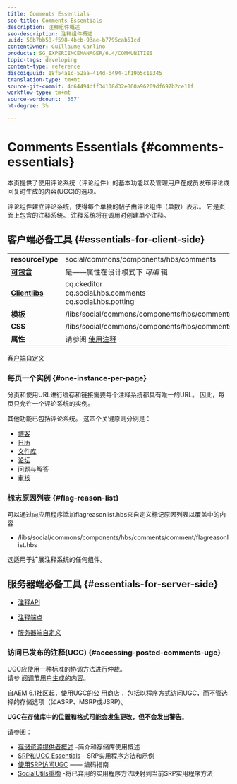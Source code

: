 ```yaml
---
title: Comments Essentials
seo-title: Comments Essentials
description: 注释组件概述
seo-description: 注释组件概述
uuid: 58b7bb58-f598-4bcb-93ae-b7795cab51cd
contentOwner: Guillaume Carlino
products: SG_EXPERIENCEMANAGER/6.4/COMMUNITIES
topic-tags: developing
content-type: reference
discoiquuid: 18f54a1c-52aa-414d-b494-1f19b5c10345
translation-type: tm+mt
source-git-commit: 4d64494dff34108d32e060a96209df697b2ce11f
workflow-type: tm+mt
source-wordcount: '357'
ht-degree: 3%

---
```



# Comments Essentials {#comments-essentials}

本页提供了使用评论系统（评论组件）的基本功能以及管理用户在成员发布评论或回复时生成的内容(UGC)的选项。

评论组件建立评论系统，使得每个单独的帖子由评论组件（单数）表示。 它是页面上包含的注释系统。 注释系统将在调用时创建单个注释。

## 客户端必备工具 {#essentials-for-client-side}

<table> 
 <tbody>
  <tr>
   <td> <strong>resourceType</strong></td> 
   <td> social/commons/components/hbs/comments</td> 
  </tr>
  <tr>
   <td> <a href="scf.md#add-or-include-a-communities-component"><strong>可包含</strong></a></td> 
   <td>是——属性在设计模式下 <i>可编 </i>辑</td> 
  </tr>
  <tr>
   <td> <a href="client-customize.md#clientlibs-for-scf"><strong>Clientlibs</strong></a></td> 
   <td>cq.ckeditor<br /> cq.social.hbs.comments<br /> cq.social.hbs.potting</td> 
  </tr>
  <tr>
   <td> <strong>模板</strong></td> 
   <td> /libs/social/commons/components/hbs/comments/comments.hbs<br /> </td> 
  </tr>
  <tr>
   <td> <strong>CSS</strong></td> 
   <td> /libs/social/commons/components/hbs/comments/clientlibs/commentsystem.css</td> 
  </tr>
  <tr>
   <td><strong> 属性</strong></td> 
   <td> 请参阅 <a href="comments.md">使用注释</a></td> 
  </tr>
 </tbody>
</table>

[客户端自定义](client-customize.md)

### 每页一个实例 {#one-instance-per-page}

分页和使用URL进行缓存和链接需要每个注释系统都具有唯一的URL。 因此，每页只允许一个评论系统的实例。

其他功能已包括评论系统。 这四个关键原则分别是：

* [博客](blog-developer-basics.md)
* [日历](calendar-basics-for-developers.md)
* [文件库](essentials-file-library.md)
* [论坛](essentials-forum.md)
* [问题与解答](qna-essentials.md)
* [审核](reviews-basics.md)

### 标志原因列表 {#flag-reason-list}

可以通过向应用程序添加flagreasonlist.hbs来自定义标记原因列表以覆盖中的内容

* /libs/social/commons/components/hbs/comments/comment/flagreasonlist.hbs

这适用于扩展注释系统的任何组件。

## 服务器端必备工具 {#essentials-for-server-side}

* [注释API](https://helpx.adobe.com/experience-manager/6-4/sites/developing/using/reference-materials/javadoc/com/adobe/cq/social/commons/comments/api/package-summary.html)

* [注释端点](https://helpx.adobe.com/experience-manager/6-4/sites/developing/using/reference-materials/javadoc/com/adobe/cq/social/commons/comments/endpoints/package-summary.html)

* [服务器端自定义](server-customize.md)

### 访问已发布的注释(UGC) {#accessing-posted-comments-ugc}

UGC应使用一种标准的协调方法进行仲裁。\
请参 [阅调节用户生成的内容](moderate-ugc.md)。

自AEM 6.1社区起，使用UGC的公 [用商店](working-with-srp.md) ，包括以程序方式访问UGC，而不管选择的存储选项（如ASRP、MSRP或JSRP）。

**UGC在存储库中的位置和格式可能会发生更改，但不会发出警告**。

请参阅：

* [存储资源提供者概述](srp.md) -简介和存储库使用概述
* [SRP和UGC Essentials](srp-and-ugc.md) - SRP实用程序方法和示例
* [使用SRP访问UGC](accessing-ugc-with-srp.md) —— 编码指南
* [SocialUtils重构](socialutils.md) -将已弃用的实用程序方法映射到当前SRP实用程序方法

